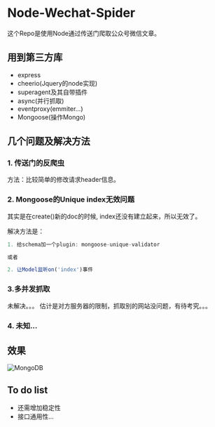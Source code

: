 # Node-Wechat-Spider

这个Repo是使用Node通过传送门爬取公众号微信文章。

## 用到第三方库
* express
* cheerio(Jquery的node实现)
* superagent及其自带插件
* async(并行抓取)
* eventproxy(emmiter...)
* Mongoose(操作Mongo)


## 几个问题及解决方法

### 1. 传送门的反爬虫
方法：比较简单的修改请求header信息。

### 2. Mongoose的Unique index无效问题
其实是在create()新的doc的时候, index还没有建立起来，所以无效了。

解决方法是：
```javascript
1. 给schema加一个plugin: mongoose-unique-validator

或者

2. 让Model监听on('index')事件
```

### 3.多并发抓取
未解决。。。
估计是对方服务器的限制，抓取别的网站没问题，有待考究。。。

### 4. 未知...

## 效果
![MongoDB]()

## To do list
* 还需增加稳定性
* 接口通用性...
